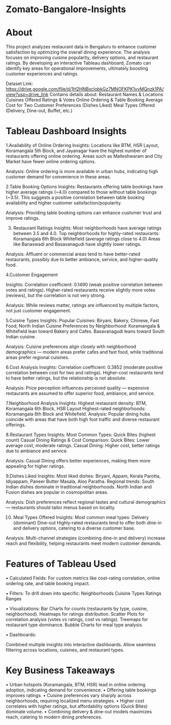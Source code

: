 # Zomato-Bangalore-Insights


# About
This project analyzes restaurant data in Bengaluru to enhance customer satisfaction by optimizing the overall dining experience. The analysis focuses on improving cuisine popularity, delivery options, and restaurant ratings. By developing an interactive Tableau dashboard, Zomato can identify key areas for operational improvements, ultimately boosting customer experiences and ratings.

Dataset Link: https://drive.google.com/file/d/1H2HNBxclobkGz7MNOFKPK1vvMQnzk1PA/view?usp=drive_link
Contains details about:
Restaurant Names & Locations
Cuisines Offered
Ratings & Votes
Online Ordering & Table Booking
Average Cost for Two
Customer Preferences (Dishes Liked)
Meal Types Offered (Delivery, Dine-out, Buffet, etc.)

# Tableau Dashboard Insights

1.Availability of Online Ordering
Insights:
Locations like BTM, HSR Layout, Koramangala 5th Block, and Jayanagar have the highest number of restaurants offering online ordering.
Areas such as Malleshwaram and City Market have fewer online ordering options.

Analysis:
Online ordering is more available in urban hubs, indicating high customer demand for convenience in these areas.

2.Table Booking Options
Insights:
Restaurants offering table bookings have higher average ratings (~4.0) compared to those without table bookings (~3.5).
This suggests a positive correlation between table booking availability and higher customer satisfaction/popularity.

Analysis:
Providing table booking options can enhance customer trust and improve ratings.

3. Restaurant Ratings
Insights:
Most neighborhoods have average ratings between 3.5 and 4.0.
Top neighborhoods for highly-rated restaurants:
Koramangala 6th Block
Whitefield (average ratings close to 4.0)
Areas like Banaswadi and Basavanagudi have slightly lower ratings.

Analysis:
Affluent or commercial areas tend to have better-rated restaurants, possibly due to better ambiance, service, and higher-quality food.

4.Customer Engagement

Insights:
Correlation coefficient: 0.1490 (weak positive correlation between votes and ratings).
Higher-rated restaurants receive slightly more votes (reviews), but the correlation is not very strong.

Analysis:
While reviews matter, ratings are influenced by multiple factors, not just customer engagement.

5.Cuisine Types
Insights:
Popular Cuisines:
Biryani, Bakery, Chinese, Fast Food, North Indian
Cuisine Preferences by Neighborhood:
Koramangala & Whitefield lean toward Bakery and Cafes.
Basavanagudi leans toward South Indian cuisine.

Analysis:
Cuisine preferences align closely with neighborhood demographics — modern areas prefer cafes and fast food, while traditional areas prefer regional cuisines.

6.Cost Analysis
Insights:
Correlation coefficient: 0.3852 (moderate positive correlation between cost for two and ratings).
Higher-cost restaurants tend to have better ratings, but the relationship is not absolute.

Analysis:
Price perception influences perceived quality — expensive restaurants are assumed to offer superior food, ambiance, and service.

7.Neighborhood Analysis
Insights:
Highest restaurant density:
BTM, Koramangala 6th Block, HSR Layout
Highest-rated neighborhoods:
Koramangala 6th Block and Whitefield.
Analysis:
Popular dining hubs coincide with areas that have both high foot traffic and diverse restaurant offerings.

8.Restaurant Types
Insights:
Most Common Types:
Quick Bites (highest count)
Casual Dining
Ratings & Cost Comparison:
Quick Bites: Lower average cost, moderate ratings.
Casual Dining: Higher cost, better ratings due to ambiance and service.

Analysis:
Casual Dining offers better experiences, making them more appealing for higher ratings.

9.Dishes Liked
Insights:
Most liked dishes:
Biryani, Appam, Kerala Parotta, Idiyappam, Paneer Butter Masala, Aloo Paratha.
Regional trends:
South Indian dishes dominate in traditional neighborhoods.
North Indian and Fusion dishes are popular in cosmopolitan areas.

Analysis:
Dish preferences reflect regional tastes and cultural demographics — restaurants should tailor menus based on locality.

10. Meal Types Offered
Insights:
Most common meal types:
Delivery (dominant)
Dine-out
Highly-rated restaurants tend to offer both dine-in and delivery options, catering to a diverse customer base.

Analysis:
Multi-channel strategies (combining dine-in and delivery) increase reach and flexibility, helping restaurants meet modern customer demands.

# Features of Tableau Used

&#8226; Calculated Fields:
For custom metrics like cost-rating correlation, online ordering rate, and table booking impact.

&#8226; Filters:
To drill down into specific:
Neighborhoods
Cuisine Types
Ratings Ranges

&#8226; Visualizations:
Bar Charts for counts (restaurants by type, cuisine, neighborhood).
Heatmaps for ratings distribution.
Scatter Plots for correlation analysis (votes vs ratings, cost vs ratings).
Treemaps for restaurant type dominance.
Bubble Charts for meal type analysis.

&#8226; Dashboards:

Combined multiple insights into interactive dashboards.
Allow seamless filtering across locations, cuisines, and restaurant types.

# Key Business Takeaways
&#8226; Urban hotspots (Koramangala, BTM, HSR) lead in online ordering adoption, indicating demand for convenience.
&#8226; Offering table bookings improves ratings.
&#8226; Cuisine preferences vary sharply across neighborhoods, requiring localized menu strategies.
&#8226; Higher cost correlates with higher ratings, but affordability options (Quick Bites) dominate volume.
&#8226; Combining delivery & dine-out models maximizes reach, catering to modern dining preferences.
